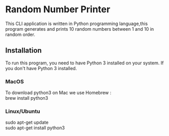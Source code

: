 # Random Number Printer

This CLI application is written in Python programming language,this program generates and prints 10 random numbers between 1 and 10 in random order.

## Installation

To run this program, you need to have Python 3 installed on your system. If you don't have Python 3 installed.
### MacOS
To download python3 on Mac we use Homebrew :  
brew install python3  

### Linux/Ubuntu  
sudo apt-get update  
sudo apt-get install python3  
